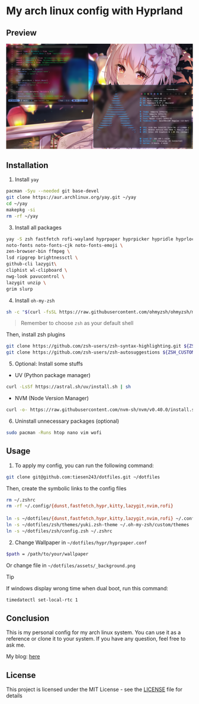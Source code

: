 # My arch linux config with Hyprland

## Preview

![preview](./assets/preview.png)

## Installation

1. Install `yay`

```bash
pacman -Syu --needed git base-devel
git clone https://aur.archlinux.org/yay.git ~/yay
cd ~/yay
makepkg -si
rm -rf ~/yay
```

3. Install all packages

```bash
yay -S zsh fastfetch rofi-wayland hyprpaper hyprpicker hypridle hyprlock xdg-desktop-portal-hyprland-git \
noto-fonts noto-fonts-cjk noto-fonts-emoji \
zen-browser-bin ffmpeg \
lsd ripgrep brightnessctl \
github-cli lazygit\
cliphist wl-clipboard \
nwg-look pavucontrol \
lazygit unzip \
grim slurp
```

4. Install `oh-my-zsh`

```bash
sh -c "$(curl -fsSL https://raw.githubusercontent.com/ohmyzsh/ohmyzsh/master/tools/install.sh)"
```

> Remember to choose `zsh` as your default shell

Then, install zsh plugins

```bash
git clone https://github.com/zsh-users/zsh-syntax-highlighting.git ${ZSH_CUSTOM:-~/.oh-my-zsh/custom}/plugins/zsh-syntax-highlighting
git clone https://github.com/zsh-users/zsh-autosuggestions ${ZSH_CUSTOM:-~/.oh-my-zsh/custom}/plugins/zsh-autosuggestions
```

5. Optional: Install some stuffs

- UV (Python package manager)

```bash
curl -LsSf https://astral.sh/uv/install.sh | sh
```

- NVM (Node Version Manager)

```bash
curl -o- https://raw.githubusercontent.com/nvm-sh/nvm/v0.40.0/install.sh | bash
```

6. Uninstall unnecessary packages (optional)

```bash
sudo pacman -Runs htop nano vim wofi
```

## Usage

1. To apply my config, you can run the following command:

```bash
git clone git@github.com:tiesen243/dotfiles.git ~/dotfiles
```

Then, create the symbolic links to the config files

```bash
rm ~/.zshrc
rm -rf ~/.config/{dunst,fastfetch,hypr,kitty,lazygit,nvim,rofi}

ln -s ~/dotfiles/{dunst,fastfetch,hypr,kitty,lazygit,nvim,rofi} ~/.config
ln -s ~/dotfiles/zsh/themes/yuki.zsh-theme ~/.oh-my-zsh/custom/themes
ln -s ~/dotfiles/zsh/config.zsh ~/.zshrc
```

2. Change Wallpaper in `~/dotfiles/hypr/hyprpaper.conf`

```bash
$path = /path/to/your/wallpaper
```

Or change file in `~/dotfiles/assets/_background.png`

> [!TIP]
> If windows display wrong time when dual boot, run this command:

```bash
timedatectl set-local-rtc 1
```

## Conclusion

This is my personal config for my arch linux system. You can use it as a reference or clone it to your system. If you have any question, feel free to ask me.

My blog: [here](https://tiesen.id.vn/blogs/arch-linux-hyprland-setup/)

## License

This project is licensed under the MIT License - see the [LICENSE](LICENSE) file for details
